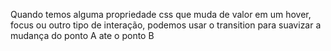 Quando temos alguma propriedade css que muda de valor em um hover, focus ou outro tipo de interação, podemos usar o transition para suavizar a mudança do ponto A ate o ponto B